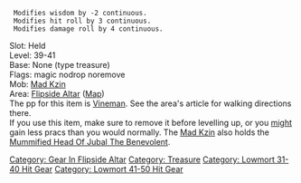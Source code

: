 ` Modifies wisdom by -2 continuous.`  
` Modifies hit roll by 3 continuous.`  
` Modifies damage roll by 4 continuous.`

Slot: Held  
Level: 39-41  
Base: None (type treasure)  
Flags: magic nodrop noremove  
Mob: [Mad Kzin](Mad_Kzin "wikilink")  
Area: [Flipside Altar](:Category:_Flipside_Altar "wikilink")
([Map](Flipside_Altar_Map "wikilink"))  
The pp for this item is [Vineman](Vineman "wikilink"). See the area's
article for walking directions there.  
If you use this item, make sure to remove it before levelling up, or you
[ might](Wisdom "wikilink") gain less pracs than you would normally. The
[Mad Kzin](Mad_Kzin "wikilink") also holds the [Mummified Head Of Jubal
The Benevolent](Mummified_Head_Of_Jubal_The_Benevolent "wikilink").

[Category: Gear In Flipside
Altar](Category:_Gear_In_Flipside_Altar "wikilink") [Category:
Treasure](Category:_Treasure "wikilink") [Category: Lowmort 31-40 Hit
Gear](Category:_Lowmort_31-40_Hit_Gear "wikilink") [Category: Lowmort
41-50 Hit Gear](Category:_Lowmort_41-50_Hit_Gear "wikilink")
